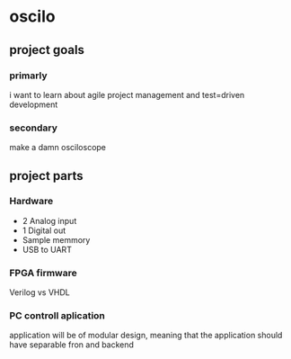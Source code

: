 # oscilo
## project goals
### primarly
i want to learn about agile project management and test=driven development
### secondary
make a damn osciloscope

## project parts
### Hardware
 - 2 Analog input
 - 1 Digital out
 - Sample memmory
 - USB to UART
 
### FPGA firmware
Verilog vs VHDL

 

### PC controll aplication 
application will be of modular design, meaning that the application should have separable fron and backend




